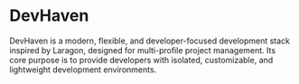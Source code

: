 # DevHaven
DevHaven is a modern, flexible, and developer-focused development stack inspired by Laragon, designed for multi-profile project management. Its core purpose is to provide developers with isolated, customizable, and lightweight development environments.
